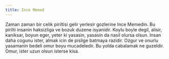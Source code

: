 ```yaml
---
title: Ince Memed 
---
```


Zaman zaman bir celik piriltisi gelir yerlesir gozlerine Ince Memedin. Bu pirilti insanin haksizliga ve bozuk duzene isyanidir. Koylu boyle degil,  alisir, kaniksar, boyun eger, yeter ki yasasin, yasasin da nasil olursa olsun. Insan daha cogunu ister, almak icin de pislige batmaya razidir. Ozgur ve onurlu yasamanin bedeli omur boyu mucadeledir. Bu yolda cabalamak ne guzeldir. Omur, ister uzun olsun isterse kisa. 